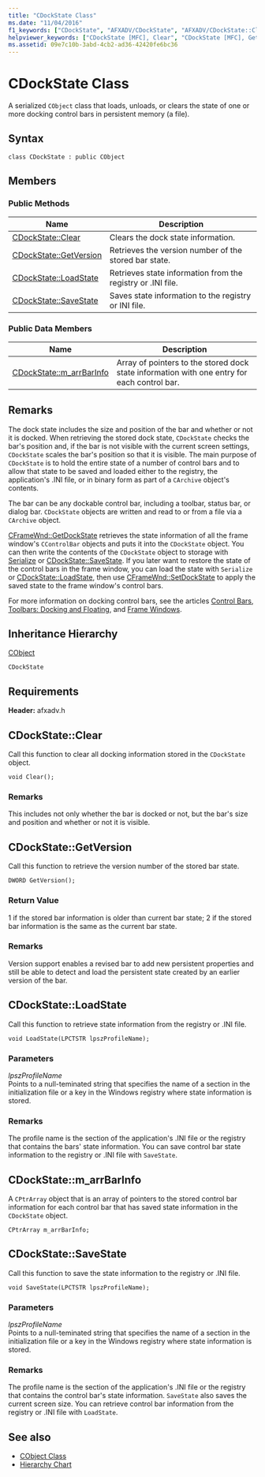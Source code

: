 ```yaml
---
title: "CDockState Class"
ms.date: "11/04/2016"
f1_keywords: ["CDockState", "AFXADV/CDockState", "AFXADV/CDockState::Clear", "AFXADV/CDockState::GetVersion", "AFXADV/CDockState::LoadState", "AFXADV/CDockState::SaveState", "AFXADV/CDockState::m_arrBarInfo"]
helpviewer_keywords: ["CDockState [MFC], Clear", "CDockState [MFC], GetVersion", "CDockState [MFC], LoadState", "CDockState [MFC], SaveState", "CDockState [MFC], m_arrBarInfo"]
ms.assetid: 09e7c10b-3abd-4cb2-ad36-42420fe6bc36
---
```

# CDockState Class

A serialized `CObject` class that loads, unloads, or clears the state of one or more docking control bars in persistent memory (a file).

## Syntax

```
class CDockState : public CObject
```

## Members

### Public Methods

|Name|Description|
|----------|-----------------|
|[CDockState::Clear](#clear)|Clears the dock state information.|
|[CDockState::GetVersion](#getversion)|Retrieves the version number of the stored bar state.|
|[CDockState::LoadState](#loadstate)|Retrieves state information from the registry or .INI file.|
|[CDockState::SaveState](#savestate)|Saves state information to the registry or INI file.|

### Public Data Members

|Name|Description|
|----------|-----------------|
|[CDockState::m_arrBarInfo](#m_arrbarinfo)|Array of pointers to the stored dock state information with one entry for each control bar.|

## Remarks

The dock state includes the size and position of the bar and whether or not it is docked. When retrieving the stored dock state, `CDockState` checks the bar's position and, if the bar is not visible with the current screen settings, `CDockState` scales the bar's position so that it is visible. The main purpose of `CDockState` is to hold the entire state of a number of control bars and to allow that state to be saved and loaded either to the registry, the application's .INI file, or in binary form as part of a `CArchive` object's contents.

The bar can be any dockable control bar, including a toolbar, status bar, or dialog bar. `CDockState` objects are written and read to or from a file via a `CArchive` object.

[CFrameWnd::GetDockState](../../mfc/reference/cframewnd-class.md#getdockstate) retrieves the state information of all the frame window's `CControlBar` objects and puts it into the `CDockState` object. You can then write the contents of the `CDockState` object to storage with [Serialize](../../mfc/reference/cobject-class.md#serialize) or [CDockState::SaveState](#savestate). If you later want to restore the state of the control bars in the frame window, you can load the state with `Serialize` or [CDockState::LoadState](#loadstate), then use [CFrameWnd::SetDockState](../../mfc/reference/cframewnd-class.md#setdockstate) to apply the saved state to the frame window's control bars.

For more information on docking control bars, see the articles [Control Bars](../../mfc/control-bars.md), [Toolbars: Docking and Floating](../../mfc/docking-and-floating-toolbars.md), and [Frame Windows](../../mfc/frame-windows.md).

## Inheritance Hierarchy

[CObject](../../mfc/reference/cobject-class.md)

`CDockState`

## Requirements

**Header:** afxadv.h

##  <a name="clear"></a>  CDockState::Clear

Call this function to clear all docking information stored in the `CDockState` object.

```
void Clear();
```

### Remarks

This includes not only whether the bar is docked or not, but the bar's size and position and whether or not it is visible.

##  <a name="getversion"></a>  CDockState::GetVersion

Call this function to retrieve the version number of the stored bar state.

```
DWORD GetVersion();
```

### Return Value

1 if the stored bar information is older than current bar state; 2 if the stored bar information is the same as the current bar state.

### Remarks

Version support enables a revised bar to add new persistent properties and still be able to detect and load the persistent state created by an earlier version of the bar.

##  <a name="loadstate"></a>  CDockState::LoadState

Call this function to retrieve state information from the registry or .INI file.

```
void LoadState(LPCTSTR lpszProfileName);
```

### Parameters

*lpszProfileName*<br/>
Points to a null-teminated string that specifies the name of a section in the initialization file or a key in the Windows registry where state information is stored.

### Remarks

The profile name is the section of the application's .INI file or the registry that contains the bars' state information. You can save control bar state information to the registry or .INI file with `SaveState`.

##  <a name="m_arrbarinfo"></a>  CDockState::m_arrBarInfo

A `CPtrArray` object that is an array of pointers to the stored control bar information for each control bar that has saved state information in the `CDockState` object.

```
CPtrArray m_arrBarInfo;
```

##  <a name="savestate"></a>  CDockState::SaveState

Call this function to save the state information to the registry or .INI file.

```
void SaveState(LPCTSTR lpszProfileName);
```

### Parameters

*lpszProfileName*<br/>
Points to a null-teminated string that specifies the name of a section in the initialization file or a key in the Windows registry where state information is stored.

### Remarks

The profile name is the section of the application's .INI file or the registry that contains the control bar's state information. `SaveState` also saves the current screen size. You can retrieve control bar information from the registry or .INI file with `LoadState`.

## See also

- [CObject Class](../../mfc/reference/cobject-class.md)
- [Hierarchy Chart](../../mfc/hierarchy-chart.md)
